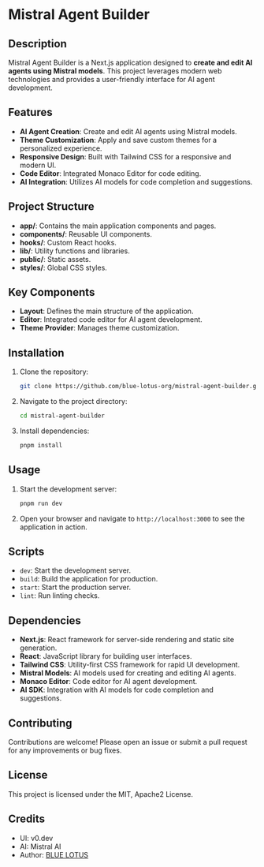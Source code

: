 # Mistral Agent Builder

## Description
Mistral Agent Builder is a Next.js application designed to **create and edit AI agents using Mistral models**. This project leverages modern web technologies and provides a user-friendly interface for AI agent development.

## Features
- **AI Agent Creation**: Create and edit AI agents using Mistral models.
- **Theme Customization**: Apply and save custom themes for a personalized experience.
- **Responsive Design**: Built with Tailwind CSS for a responsive and modern UI.
- **Code Editor**: Integrated Monaco Editor for code editing.
- **AI Integration**: Utilizes AI models for code completion and suggestions.

## Project Structure
- **app/**: Contains the main application components and pages.
- **components/**: Reusable UI components.
- **hooks/**: Custom React hooks.
- **lib/**: Utility functions and libraries.
- **public/**: Static assets.
- **styles/**: Global CSS styles.

## Key Components
- **Layout**: Defines the main structure of the application.
- **Editor**: Integrated code editor for AI agent development.
- **Theme Provider**: Manages theme customization.

## Installation
1. Clone the repository:
   ```bash
   git clone https://github.com/blue-lotus-org/mistral-agent-builder.git
   ```
2. Navigate to the project directory:
   ```bash
   cd mistral-agent-builder
   ```
3. Install dependencies:
   ```bash
   pnpm install
   ```

## Usage
1. Start the development server:
   ```bash
   pnpm run dev
   ```
2. Open your browser and navigate to `http://localhost:3000` to see the application in action.

## Scripts
- `dev`: Start the development server.
- `build`: Build the application for production.
- `start`: Start the production server.
- `lint`: Run linting checks.

## Dependencies
- **Next.js**: React framework for server-side rendering and static site generation.
- **React**: JavaScript library for building user interfaces.
- **Tailwind CSS**: Utility-first CSS framework for rapid UI development.
- **Mistral Models**: AI models used for creating and editing AI agents.
- **Monaco Editor**: Code editor for AI agent development.
- **AI SDK**: Integration with AI models for code completion and suggestions.

## Contributing
Contributions are welcome! Please open an issue or submit a pull request for any improvements or bug fixes.

## License
This project is licensed under the MIT, Apache2 License.

## Credits
- UI: v0.dev
- AI: Mistral AI
- Author: [BLUE LOTUS](https://lotuschain.org)
